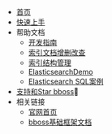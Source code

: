* [首页](https://esdoc.bbossgroups.com)
* [快速上手](quickstart.md)
* 帮助文档
  * [开发指南](development.md)
  * [索引文档增删改查](document-crud.md)
  * [索引结构管理](index-indextemplate.md)
  * [ElasticsearchDemo](Elasticsearch-demo.md)
  * [Elasticsearch SQL案例](Elasticsearch-SQL-ORM.md)
* [支持和Star bboss](supportus.md)🚀   
* 相关链接
    * [官网首页](https://www.bbossgroups.com)
    * [bboss基础框架文档](https://doc.bbossgroups.com)
